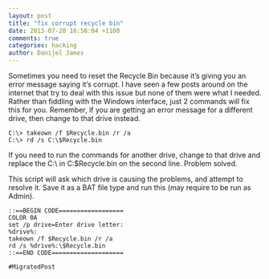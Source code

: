 ```yaml
---
layout: post
title: "fix corrupt recycle bin"
date: 2013-07-28 16:58:04 +1100
comments: true
categories: hacking
author: Danijel James
---
```

Sometimes you need to reset the Recycle Bin because it’s giving you an error message saying it’s corrupt. I have seen a few posts around on the internet that try to deal with this issue but none of them were what I needed. Rather than fiddling with the Windows interface, just 2 commands will fix this for you. Remember, if you are getting an error message for a different drive, then change to that drive instead.

    C:\> takeown /f $Recycle.bin /r /a
    C:\> rd /s C:\$Recycle.bin

If you need to run the commands for another drive, change to that drive and replace the C:\ in C:\$Recycle.bin on the second line. Problem solved.

This script will ask which drive is causing the problems, and attempt to resolve it. Save it as a BAT file type and run this (may require to be run as Admin).

    ::==BEGIN CODE==================
    COLOR 0A
    set /p drive=Enter drive letter:
    %drive%:
    takeown /f $Recycle.bin /r /a
    rd /s %drive%:\$Recycle.bin
    ::==END CODE====================

`#MigratedPost`
